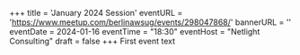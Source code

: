 +++
title = 'January 2024 Session'
eventURL = 'https://www.meetup.com/berlinawsug/events/298047868/'
bannerURL = ''
eventDate = 2024-01-16
eventTime = "18:30"
eventHost = "Netlight Consulting"
draft = false
+++
First event text
